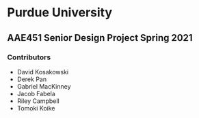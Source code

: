 # Purdue University 
## AAE451 Senior Design Project Spring 2021

### Contributors 
* David Kosakowski
* Derek Pan
* Gabriel MacKinney
* Jacob Fabela
* Riley Campbell
* Tomoki Koike



